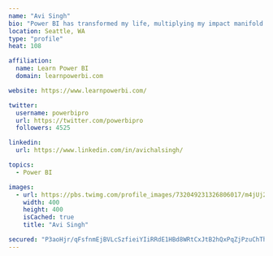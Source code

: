 ```yaml
---
name: "Avi Singh"
bio: "Power BI has transformed my life, multiplying my impact manifold. Now I am on a mission to spread the word and share the knowledge"
location: Seattle, WA
type: "profile"
heat: 108

affiliation:
  name: Learn Power BI
  domain: learnpowerbi.com

website: https://www.learnpowerbi.com/

twitter:
  username: powerbipro
  url: https://twitter.com/powerbipro
  followers: 4525

linkedin:
  url: https://www.linkedin.com/in/avichalsingh/

topics:
  - Power BI

images:
  - url: https://pbs.twimg.com/profile_images/732049231326806017/m4jUj2Lu_400x400.jpg
    width: 400
    height: 400
    isCached: true
    title: "Avi Singh"

secured: "P3aoHjr/qFsfnmEjBVLcSzfieiYIiRRdE1HBd8WRtCxJtB2hQxPqZjPzuChTh9hYIWt1YIuF81LsbgjSXgngkumM9Uhyq4CaDl3RGrNEJXUqUCUmQVYvZPuiNln7TU0hLCehGVvN0yHautN3OMU74/H2UeJbuUZjSbStIBfMpS8+bG7cHGREa9SbWxQ4UDVl+WboyNGM6MdhYPBq0I6GZ2eNncDjhQtv7gI2R1SQfmhO3+RD8dVVX9ge/+knshITpp8bAdG0rhjE7od6ieyR5FHfOsIXPmQ3E1Q1wXuFFW2mbOVTlnkOfNqwtQQVKhqmiINn2GIrUXE1MPadg4SwDqx66kDx+PNQuPLvqaqiN28TgvcAO/LLm8AiwLd633+4viFAIhdtYQ8wyK0U2qwbpspXSAVZiXudPIWMGObcua0=;ScD4tcbljc548nd6U3nW6Q=="
---
```


